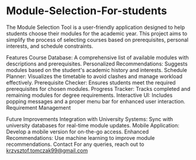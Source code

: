 # Module-Selection-For-students
The Module Selection Tool is a user-friendly application designed to help students choose their modules for the academic year. This project aims to simplify the process of selecting courses based on prerequisites, personal interests, and schedule constraints.

Features
Course Database: A comprehensive list of available modules with descriptions and prerequisites.
Personalized Recommendations: Suggests modules based on the student's academic history and interests.
Schedule Planner: Visualizes the timetable to avoid clashes and manage workload effectively.
Prerequisite Checker: Ensures students meet the required prerequisites for chosen modules.
Progress Tracker: Tracks completed and remaining modules for degree requirements.
Interactive UI: Includes popping messages and a proper menu bar for enhanced user interaction.
Requirement Management


Future Improvements
Integration with University Systems: Sync with university databases for real-time module updates.
Mobile Application: Develop a mobile version for on-the-go access.
Enhanced Recommendations: Use machine learning to improve module recommendations.
Contact
For any queries, reach out to krzysztof.tomczak99@gmail.com
